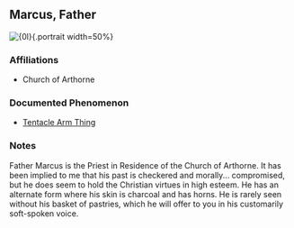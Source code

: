 ## Marcus, Father
![{0l}](../blank.png){.portrait width=50%}

### Affiliations
- Church of Arthorne

### Documented Phenomenon
- [Tentacle Arm Thing](/Dossiers/Phenomena/Tentacle_Arm_Thing)

### Notes
Father Marcus is the Priest in Residence of the Church of Arthorne. It has been implied to me that his past is checkered and morally... compromised, but he does seem to hold the Christian virtues in high esteem. He has an alternate form where his skin is charcoal and has horns. He is rarely seen without his basket of pastries, which he will offer to you in his customarily soft-spoken voice.
